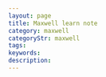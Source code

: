 ```yaml
---
layout: page
title: Maxwell learn note
category: maxwell
categoryStr: maxwell
tags:
keywords:
description:
---
```





